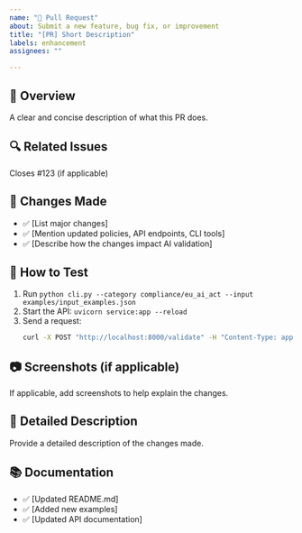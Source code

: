 ```yaml
---
name: "🚀 Pull Request"
about: Submit a new feature, bug fix, or improvement
title: "[PR] Short Description"
labels: enhancement
assignees: ""

---
```


## 🚀 Overview
A clear and concise description of what this PR does.

## 🔍 Related Issues
Closes #123 (if applicable)

## 📜 Changes Made
- ✅ [List major changes]
- ✅ [Mention updated policies, API endpoints, CLI tools]
- ✅ [Describe how the changes impact AI validation]

## 🎯 How to Test
1. Run `python cli.py --category compliance/eu_ai_act --input examples/input_examples.json`
2. Start the API: `uvicorn service:app --reload`
3. Send a request:
   ```bash
   curl -X POST "http://localhost:8000/validate" -H "Content-Type: application/json" -d '{"category": "compliance/eu_ai_act", "input_data": {"bias_score": 0.03}}'
   ```

## 📷 Screenshots (if applicable)
If applicable, add screenshots to help explain the changes.

## 📄 Detailed Description
Provide a detailed description of the changes made.

## 📚 Documentation
- ✅ [Updated README.md]
- ✅ [Added new examples]
- ✅ [Updated API documentation]
